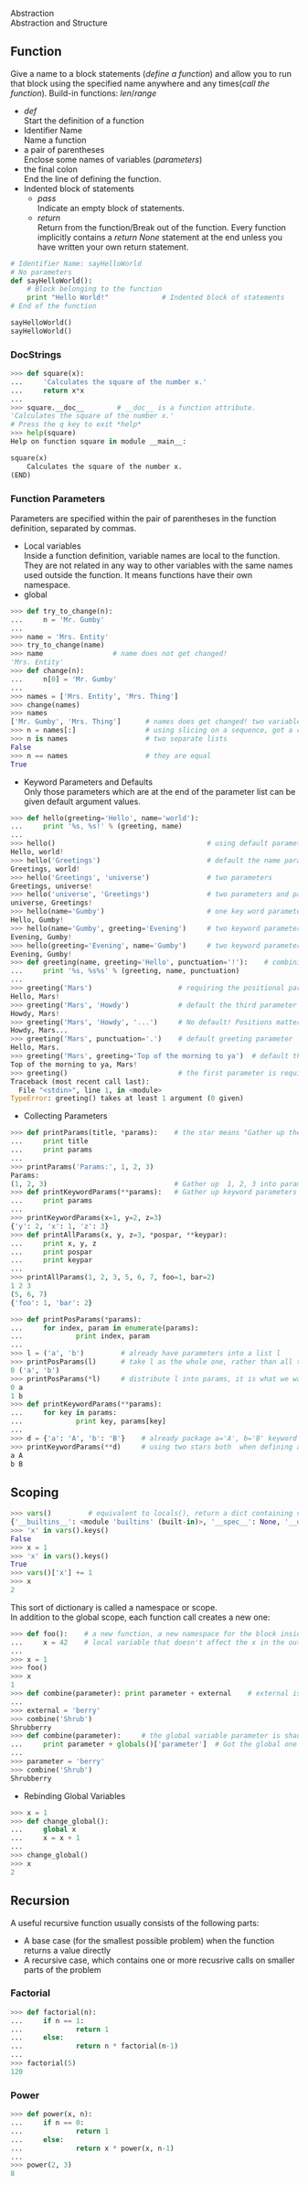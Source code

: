 Abstraction  
Abstraction and Structure  
## Function    
Give a name to a block statements (*define a function*) and allow you to run that block using the specified name anywhere and any times(*call the function*). Build-in functions: *len*/*range*
+ *def*    
  Start the definition of a function
+ Identifier Name    
  Name a function
+ a pair of parentheses    
  Enclose some names of variables (*parameters*)    
+ the final colon    
  End the line of defining the function.
+ Indented block of statements
  * *pass*    
    Indicate an empty block of statements.     
  * *return*    
    Return from the function/Break out of the function.  Every function implicitly contains a *return None* statement at the end unless you have written your own return statement.
```Python
# Identifier Name: sayHelloWorld
# No parameters 
def sayHelloWorld():
    # Block belonging to the function
	print "Hello World!"             # Indented block of statements
# End of the function

sayHelloWorld()
sayHelloWorld()
```

### DocStrings    
```Python
>>> def square(x):
...     'Calculates the square of the number x.'
...     return x*x
... 
>>> square.__doc__        # __doc__ is a function attribute. 
'Calculates the square of the number x.'
# Press the q key to exit *help*
>>> help(square)
Help on function square in module __main__:

square(x)
    Calculates the square of the number x.
(END)
```

### Function Parameters    
Parameters are specified within the pair of parentheses in the function definition, separated by commas.    
+ Local variables    
Inside a function definition, variable names are local to the function. They are not related in any way to other variables with the same names used outside the function. It means functions have their own namespace.      
+ global    
```Python
>>> def try_to_change(n):
...     n = 'Mr. Gumby'
...
>>> name = 'Mrs. Entity'
>>> try_to_change(name)
>>> name                 # name does not get changed!
'Mrs. Entity'
>>> def change(n):
...     n[0] = 'Mr. Gumby'
...
>>> names = ['Mrs. Entity', 'Mrs. Thing']
>>> change(names)
>>> names
['Mr. Gumby', 'Mrs. Thing']      # names does get changed! two variables are refertring to the same list
>>> n = names[:]                 # using slicing on a sequence, got a copy of the list
>>> n is names                   # two separate lists
False
>>> n == names                   # they are equal
True
```
+ Keyword Parameters and Defaults    
Only those parameters which are at the end of the parameter list can be given default argument values.
```Python
>>> def hello(greeting='Hello', name='world'):
...     print '%s, %s!' % (greeting, name)
... 
>>> hello()                                     # using default parameters 
Hello, world!
>>> hello('Greetings')                          # default the name parameter as parameter order matters
Greetings, world!
>>> hello('Greetings', 'universe')              # two parameters
Greetings, universe!
>>> hello('universe', 'Greetings')              # two parameters and parameter order matters
universe, Greetings!
>>> hello(name='Gumby')                         # one key word parameter and default the other parameter
Hello, Gumby!
>>> hello(name='Gumby', greeting='Evening')     # two keyword parameters
Evening, Gumby!
>>> hello(greeting='Evening', name='Gumby')     # two keyword parameters and parameter order does not matter
Evening, Gumby!
>>> def greeting(name, greeting='Hello', punctuation='!'):    # combining positional and keyword parameters
...     print '%s, %s%s' % (greeting, name, punctuation)
... 
>>> greeting('Mars')                     # requiring the positional parameter come first, default the others
Hello, Mars!
>>> greeting('Mars', 'Howdy')            # default the third parameter
Howdy, Mars!
>>> greeting('Mars', 'Howdy', '...')     # No default! Positions matter
Howdy, Mars...
>>> greeting('Mars', punctuation='.')    # default greeting parameter
Hello, Mars.
>>> greeting('Mars', greeting='Top of the morning to ya')  # default the third parameter
Top of the morning to ya, Mars!
>>> greeting()                           # the first parameter is required as no default
Traceback (most recent call last):
  File "<stdin>", line 1, in <module>
TypeError: greeting() takes at least 1 argument (0 given)
```
+ Collecting Parameters  
```Python
>>> def printParams(title, *params):    # the star means "Gather up the rest of the positional parameters
...     print title
...     print params
... 
>>> printParams('Params:', 1, 2, 3)
Params:
(1, 2, 3)                               # Gather up  1, 2, 3 into params tuple
>>> def printKeywordParams(**params):   # Gather up keyword parameters 
...     print params
... 
>>> printKeywordParams(x=1, y=2, z=3)
{'y': 2, 'x': 1, 'z': 3}
>>> def printAllParams(x, y, z=3, *pospar, **keypar):
...     print x, y, z
...     print pospar
...     print keypar
... 
>>> printAllParams(1, 2, 3, 5, 6, 7, foo=1, bar=2)
1 2 3
(5, 6, 7)
{'foo': 1, 'bar': 2}
```
```Python
>>> def printPosParams(*params):
...     for index, param in enumerate(params):
...             print index, param
... 
>>> l = ('a', 'b')         # already have parameters into a list l
>>> printPosParams(l)      # take l as the whole one, rather than all the elements in the list as params
0 ('a', 'b')
>>> printPosParams(*l)     # distribute l into params, it is what we want!
0 a
1 b
>>> def printKeywordParams(**params):
...     for key in params: 
...             print key, params[key]
... 
>>> d = {'a': 'A', 'b': 'B'}    # already package a='A', b='B' keyword params into a dict d
>>> printKeywordParams(**d)     # using two stars both  when defining and calling the function
a A
b B
```

## Scoping
```Python
>>> vars()         # equivalent to locals(), return a dict containing variables/values
{'__builtins__': <module 'builtins' (built-in)>, '__spec__': None, '__doc__': None, ...}
>>> 'x' in vars().keys()
False
>>> x = 1
>>> 'x' in vars().keys()
True
>>> vars()['x'] += 1
>>> x
2
```
This sort of dictionary is called a namespace or scope.  
In addition to the global scope, each function call creates a new one: 
```Python
>>> def foo():    # a new function, a new namespace for the block inside foo
...     x = 42    # local variable that doesn't affect the x in the outer (global) scope
... 
>>> x = 1
>>> foo()
>>> x
1
>>> def combine(parameter): print parameter + external    # external is not defined 
... 
>>> external = 'berry'
>>> combine('Shrub')
Shrubberry
>>> def combine(parameter):     # the global variable parameter is shadowed by the local one
...     print parameter + globals()['parameter']  # Got the global one 
... 
>>> parameter = 'berry'
>>> combine('Shrub')
Shrubberry
```
+ Rebinding Global Variables
```Python
>>> x = 1
>>> def change_global():
...     global x
...     x = x + 1
... 
>>> change_global()
>>> x
2
```
## Recursion   
A useful recursive function usually consists of the following parts:  
+ A base case (for the smallest possible problem) when the function returns a value directly  
+ A recursive case, which contains one or more recusrive calls on smaller parts of the problem    
    
### Factorial    
```Python
>>> def factorial(n):
...     if n == 1:
...             return 1
...     else: 
...             return n * factorial(n-1)
... 
>>> factorial(5)
120
```
### Power
```Python
>>> def power(x, n):
...     if n == 0:
...             return 1
...     else:
...             return x * power(x, n-1)
... 
>>> power(2, 3)
8
```
